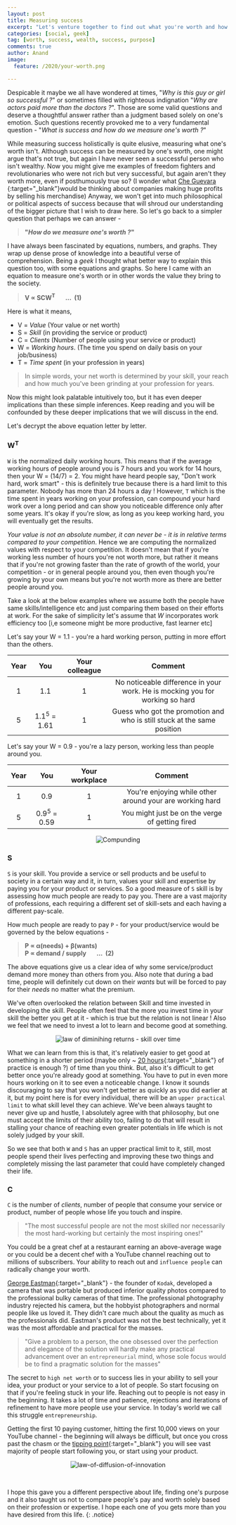 ```yaml
---
layout: post
title: Measuring success
excerpt: "Let's venture together to find out what you're worth and how can you get the most from this life"
categories: [social, geek]
tag: [worth, success, wealth, success, purpose]
comments: true
author: Anand
image:
  feature: /2020/your-worth.png

---
```


Despicable it maybe we all have wondered at times, "*Why is this guy or girl so successful ?*" or sometimes filled with righteous indignation "*Why are actors paid more than the doctors ?*". Those are some valid questions and deserve a thoughtful answer rather than a judgment based solely on one's emotion. Such questions recently provoked me to a very fundamental question - "*What is success and how do we measure one's worth ?*"

While measuring success holistically is quite elusive, measuring what one's worth isn't. Although success can be measured by one's worth, one might argue that's not true, but again I have never seen a successful person who isn't wealthy. Now you might give me examples of freedom fighters and revolutionaries who were not rich but very successful, but again aren't they worth more, even if posthumously true so? (I wonder what [Che Guevara ](https://en.wikipedia.org/wiki/Che_Guevara){:target="_blank"}would be thinking about companies making huge profits by selling his merchandise)
Anyway, we won't get into much philosophical or political aspects of success because that will shroud our understanding of the bigger picture that I wish to draw here. So let's go back to a simpler question that perhaps we can answer -

> **"*How do we measure one's worth ?*"**

I have always been fascinated by equations, numbers, and graphs. They wrap up dense prose of knowledge into a beautiful verse of comprehension. Being a *geek* I thought what better way to explain this question too, with some equations and graphs. So here I came with an equation to measure one's worth or in other words the value they bring to the society.

> **V ∝ SCW<sup>T</sup>  &nbsp;&nbsp;&nbsp;&nbsp;&nbsp;  ... &nbsp;(1)**

Here is what it means,

* V = *Value* (Your value or net worth)
* S = *Skill* (in providing the service or product)
* C = *Clients* (Number of people using your service or product)
* W = *Working hours*. (The time you spend on daily basis on your job/business)
* T = *Time spent* (in your profession in years)

> In simple words, your net worth is determined by your skill, your reach and how much you've been grinding at your profession for years.

Now this might look palatable intuitively too, but it has even  deeper implications than these simple inferences. Keep reading and you will be confounded by these deeper implications that we will discuss in the end.

Let's decrypt the above equation letter by letter.

### W<sup>T</sup>

`W` is the normalized daily working hours. This means that if the average working hours of people around you is 7 hours and you work for 14 hours, then your W = (14/7) = 2. You might have heard people say, "Don't work hard, work smart" - this is definitely true because there is a hard limit to this parameter. Nobody has more than 24 hours a day ! However, `T` which is the time spent in years working on your profession, can compound your hard work over a long period and can show you noticeable difference only after some years. It's okay if you're slow, as long as you keep working hard, you will eventually get the results.


*Your value is not an absolute number, it can never be - it is in relative terms compared to your competition*. Hence we are computing the normalized values with respect to your competition. It doesn't mean that if you're working less number of hours you're not worth more, but rather it means that if you're not growing faster than the rate of growth of the world, your competition - or in general people around you, then even though you're growing by your own means but you're not worth more as there are better people around you.

Take a look at the below examples where we assume both the people have same skills/intelligence etc and just comparing them based on their efforts at work. For the sake of simplicity let's assume that *W* incorporates work efficiency too [i,e someone might be more productive, fast learner etc]

Let's say your W = 1.1 - you're a hard working person, putting in more effort than the others.

| Year |      You     | Your colleague |                                    Comment                                   |
|:----:|:------------:|:--------------:|:----------------------------------------------------------------------------:|
|   1  |      1.1     |        1       | No noticeable difference in your work. He is mocking you for working so hard |
|   5  | 1.1<sup>5</sup> = 1.61 |        1       |   Guess who got the promotion and who is still stuck at the same position   |

Let's say your W = 0.9 - you're a lazy person, working less than people around you.

| Year |      You     | Your workplace |                          Comment                         |
|:----:|:------------:|:--------------:|:--------------------------------------------------------:|
|   1  |      0.9     |        1       | You're enjoying while other around your are working hard |
|   5  | 0.9<sup>5</sup> = 0.59 |        1       |      You might just be on the verge of getting fired     |

<p align="center">
    <img src="/img/2020/compounding.png" alt="Compunding" />
</p>

### S

`S` is your skill. You provide a service or sell products and be useful to society in a certain way and it, in turn, values your skill and expertise by paying you for your product or services. So a good measure of `S` skill is by assessing how much people are ready to pay you. There are a vast majority of professions, each requiring a different set of skill-sets and each having a different pay-scale.

How much people are ready to pay `P` - for your product/service would be governed by the below equations -

> **P ∝ α(needs) + β(wants)**  
> **P ∝ demand / supply  &nbsp;&nbsp;&nbsp;&nbsp;&nbsp;  ... &nbsp;(2)**

The above equations give us a clear idea of why some service/product demand more money than others from you. Also note that during a bad time, people will definitely cut down on their *wants* but will be forced to pay for their *needs* no matter what the premium.

We've often overlooked the relation between Skill and time invested in developing the skill. People often feel that the more you invest time in your skill the better you get at it - which is true but the relation is not linear ! Also we feel that we need to invest a lot to learn and become good at something.

<p align="center">
    <img src="/img/2020/skill-over-time.jpg" alt="law of diminihing returns - skill over time" />
</p>

What we can learn from this is that, it's relatively easier to get good at something in a shorter period (maybe only ~ [20 hours](https://www.youtube.com/watch?v=5MgBikgcWnY){:target="_blank"} of practice is enough ?) of time than you think. But, also it's difficult to get better once you're already good at something. You have to put in even more hours working on it to see even a noticeable change. I know it sounds discouraging to say that you won't get better as quickly as you did earlier at it, but my point here is for every individual, there will be an `upper practical limit` to what skill level they can achieve. We've been always taught to never give up and hustle, I absolutely agree with that philosophy, but one must accept the limits of their ability too, failing to do that will result in stalling your chance of reaching even greater potentials in life which is not solely judged by your skill.

So we see that both `W` and `S` has an upper practical limit to it, still, most people spend their lives perfecting and improving these two things and completely missing the last parameter that could have completely changed their life.


### C

`C` is the number of *clients*, number of people that consume your service or product, number of people whose life you touch and inspire.

> "The most successful people are not the most skilled nor necessarily the most hard-working but certainly the most inspiring ones!"

You could be a great chef at a restaurant earning an above-average wage or you could be a decent chef with a YouTube channel reaching out to millions of subscribers. Your ability to reach out and `influence people` can radically change your worth.

[George Eastman](https://en.wikipedia.org/wiki/George_Eastman){:target="_blank"} - the founder of `Kodak`, developed a camera that was portable but produced inferior quality photos compared to the professional bulky cameras of that time. The professional photography industry rejected his camera, but the hobbyist photographers and normal people like us loved it. They didn't care much about the quality as much as the professionals did. Eastman's product was not the best technically, yet it was the most affordable and practical for the masses.

> "Give a problem to a person, the one obsessed over the perfection and elegance of the solution will hardly make any practical advancement over an `entrepreneurial` mind, whose sole focus would be to find a pragmatic solution for the masses"

The secret to `high net worth` or to success lies in your ability to sell your idea, your product or your service to a lot of people. So start focusing on that if you're feeling stuck in your life. Reaching out to people is not easy in the beginning. It takes a lot of time and patience, rejections and iterations of refinement to have more people use your service. In today's world we call this struggle `entrepreneurship`.

Getting the first 10 paying customer, hitting the first 10,000 views on your YouTube channel - the beginning will always be difficult, but once you cross past the chasm or the [tipping point](https://en.wikipedia.org/wiki/The_Tipping_Point){:target="_blank"} you will see vast majority of people start following you, or start using your product.

<p align="center">
    <img src="/img/2020/law-of-diffusion-of-innovation.png" alt="law-of-diffusion-of-innovation" />
</p>

<br/>

I hope this gave you a different perspective about life, finding one's purpose and it also taught us not to compare people's pay and worth solely based on their profession or expertise. I hope each one of you gets more than you have desired from this life.
{: .notice}








